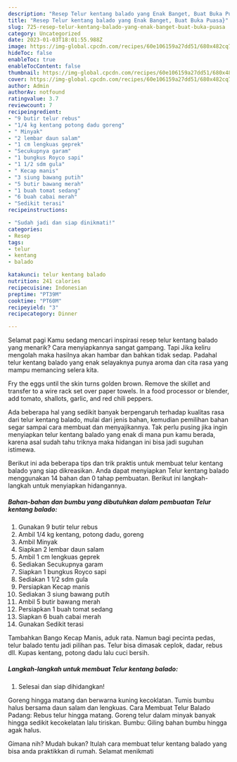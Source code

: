 ```yaml
---
description: "Resep Telur kentang balado yang Enak Banget, Buat Buka Puasa}"
title: "Resep Telur kentang balado yang Enak Banget, Buat Buka Puasa}"
slug: 725-resep-telur-kentang-balado-yang-enak-banget-buat-buka-puasa
category: Uncategorized
date: 2023-01-03T18:01:55.988Z
image: https://img-global.cpcdn.com/recipes/60e106159a27dd51/680x482cq70/telur-kentang-balado-foto-resep-utama.jpg
hideToc: false
enableToc: true
enableTocContent: false
thumbnail: https://img-global.cpcdn.com/recipes/60e106159a27dd51/680x482cq70/telur-kentang-balado-foto-resep-utama.jpg
cover: https://img-global.cpcdn.com/recipes/60e106159a27dd51/680x482cq70/telur-kentang-balado-foto-resep-utama.jpg
author: Admin
authorAv: notfound
ratingvalue: 3.7
reviewcount: 7
recipeingredient:
- "9 butir telur rebus"
- "1/4 kg kentang potong dadu goreng"
- " Minyak"
- "2 lembar daun salam"
- "1 cm lengkuas geprek"
- "Secukupnya garam"
- "1 bungkus Royco sapi"
- "1 1/2 sdm gula"
- " Kecap manis"
- "3 siung bawang putih"
- "5 butir bawang merah"
- "1 buah tomat sedang"
- "6 buah cabai merah"
- "Sedikit terasi"
recipeinstructions:

- "Sudah jadi dan siap dinikmati!"
categories:
- Resep
tags:
- telur
- kentang
- balado

katakunci: telur kentang balado 
nutrition: 241 calories
recipecuisine: Indonesian
preptime: "PT39M"
cooktime: "PT60M"
recipeyield: "3"
recipecategory: Dinner

---
```



Selamat pagi Kamu sedang mencari inspirasi resep telur kentang balado yang menarik? Cara menyiapkannya sangat gampang. Tapi Jika keliru mengolah maka hasilnya akan hambar dan bahkan tidak sedap. Padahal telur kentang balado yang enak selayaknya punya aroma dan cita rasa yang mampu memancing selera kita.


Fry the eggs until the skin turns golden brown. Remove the skillet and transfer to a wire rack set over paper towels. In a food processor or blender, add tomato, shallots, garlic, and red chili peppers.

Ada beberapa hal yang sedikit banyak berpengaruh terhadap kualitas rasa dari telur kentang balado, mulai dari jenis bahan, kemudian pemilihan bahan segar sampai cara membuat dan menyajikannya. Tak perlu pusing jika ingin menyiapkan telur kentang balado yang enak di mana pun kamu berada, karena asal sudah tahu triknya maka hidangan ini bisa jadi suguhan istimewa.


Berikut ini ada beberapa tips dan trik praktis untuk membuat telur kentang balado yang siap dikreasikan. Anda dapat menyiapkan Telur kentang balado menggunakan 14 bahan dan 0 tahap pembuatan. Berikut ini langkah-langkah untuk menyiapkan hidangannya.

<!--inarticleads1-->

##### Bahan-bahan dan bumbu yang dibutuhkan dalam pembuatan Telur kentang balado:

1. Gunakan 9 butir telur rebus
1. Ambil 1/4 kg kentang, potong dadu, goreng
1. Ambil  Minyak
1. Siapkan 2 lembar daun salam
1. Ambil 1 cm lengkuas geprek
1. Sediakan Secukupnya garam
1. Siapkan 1 bungkus Royco sapi
1. Sediakan 1 1/2 sdm gula
1. Persiapkan  Kecap manis
1. Sediakan 3 siung bawang putih
1. Ambil 5 butir bawang merah
1. Persiapkan 1 buah tomat sedang
1. Siapkan 6 buah cabai merah
1. Gunakan Sedikit terasi


Tambahkan Bango Kecap Manis, aduk rata. Namun bagi pecinta pedas, telur balado tentu jadi pilihan pas. Telur bisa dimasak ceplok, dadar, rebus dll. Kupas kentang, potong dadu lalu cuci bersih. 

<!--inarticleads2-->

##### Langkah-langkah untuk membuat Telur kentang balado:


1. Selesai dan siap dihidangkan!

Goreng hingga matang dan berwarna kuning kecoklatan. Tumis bumbu halus bersama daun salam dan lengkuas. Cara Membuat Telur Balado Padang: Rebus telur hingga matang. Goreng telur dalam minyak banyak hingga sedikit kecokelatan lalu tiriskan. Bumbu: Giling bahan bumbu hingga agak halus. 

Gimana nih? Mudah bukan? Itulah cara membuat telur kentang balado yang bisa anda praktikkan di rumah. Selamat menikmati
